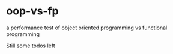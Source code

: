 # oop-vs-fp

a performance test of object oriented programming vs functional programming 

Still some todos left
